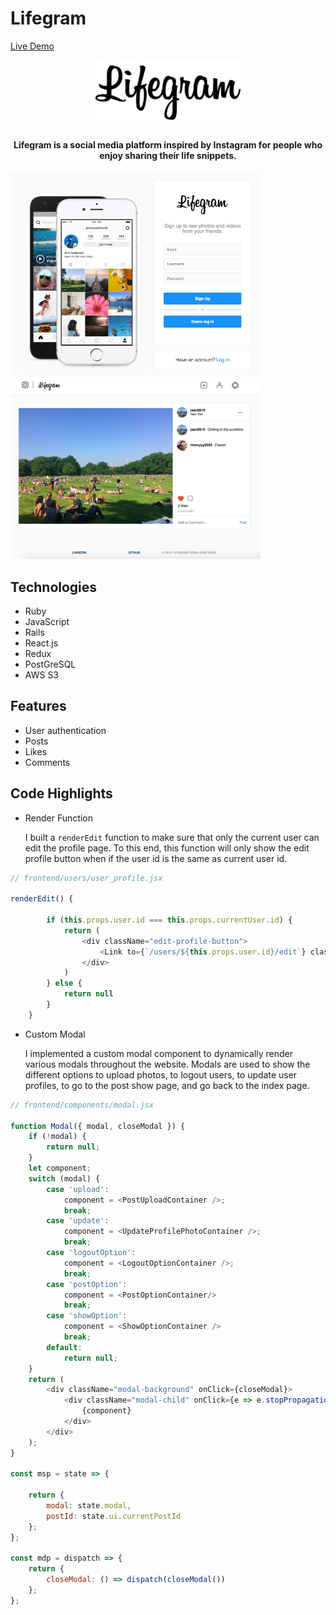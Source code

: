 # Lifegram

<a href="https://lifegram.herokuapp.com/#/">Live Demo</a>

<p align="center">
  <img width="250px" src="app/assets/images/logo.png" >



<h4 align="center" >
  Lifegram is a social media platform inspired by Instagram for people who enjoy sharing their life snippets.
</h4>

<p float="left">
<img  width="400px" src="app/assets/images/ss3.png" > 
<img  width="400px" src="app/assets/images/ss1.png" >
</p>



## Technologies
* Ruby 
* JavaScript
* Rails 
* React.js
* Redux
* PostGreSQL
* AWS S3

## Features 
* User authentication
* Posts
* Likes
* Comments



## Code Highlights
* Render Function 

  I built a `renderEdit` function to make sure that only the current user can edit the profile page. To this end, this function will only show the edit profile button when if the user id is the same as current user id.

```JavaScript
// frontend/users/user_profile.jsx

renderEdit() {
        
        if (this.props.user.id === this.props.currentUser.id) {
            return (
                <div className="edit-profile-button">
                    <Link to={`/users/${this.props.user.id}/edit`} className="edit-link">Edit Profile</Link>
                </div>
            )
        } else {
            return null
        }
    }
```

* Custom Modal

  I implemented a custom modal component to dynamically render various modals throughout the website. Modals are used to show the different options to upload photos, to logout users, to update user profiles, to go to the post show page, and go back to the index page.

```JavaScript
// frontend/components/modal.jsx

function Modal({ modal, closeModal }) {
    if (!modal) {
        return null;
    }
    let component;
    switch (modal) {
        case 'upload':
            component = <PostUploadContainer />;
            break;
        case 'update':
            component = <UpdateProfilePhotoContainer />;
            break;
        case 'logoutOption':
            component = <LogoutOptionContainer />;
            break;
        case 'postOption':
            component = <PostOptionContainer/>
            break;
        case 'showOption':
            component = <ShowOptionContainer />
            break;
        default:
            return null;
    }
    return (
        <div className="modal-background" onClick={closeModal}>
            <div className="modal-child" onClick={e => e.stopPropagation()}>
                {component}
            </div>
        </div>
    );
}

const msp = state => {
    
    return {
        modal: state.modal,
        postId: state.ui.currentPostId
    };
};

const mdp = dispatch => {
    return {
        closeModal: () => dispatch(closeModal())
    };
};
```
